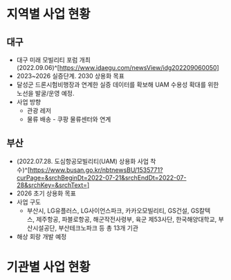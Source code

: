 # 지역별 사업 현황
## 대구
* 대구 미래 모빌리티 포럼 개최 (2022.09.06)^[https://www.idaegu.com/newsView/idg202209060050]
* 2023~2026 실증단계. 2030 상용화 목표 
* 달성군 드론시험비행장과 연계한 실증 데이터를 확보해 UAM 수용성 확대를 위한 노선을 발굴/운영 예정. 
* 사업 방향
	* 관광 레저
	* 물류 배송 - 쿠팡 물류센터와 연계 

## 부산 
* (2022.07.28. 도심항공모빌리티(UAM) 상용화 사업 착수)^[https://www.busan.go.kr/nbtnewsBU/1535771?curPage=&srchBeginDt=2022-07-21&srchEndDt=2022-07-28&srchKey=&srchText=]
* 2026 초기 상용화 목표 
* 사업 구도 
	* 부산시, LG유플러스, LG사이언스파크, 카카오모빌리티, GS건설, GS칼텍스, 제주항공, 파블로항공, 해군작전사령부, 육군 제53사단, 한국해양대학교, 부산시설공단, 부산테크노파크 등 총 13개 기관
* 해상 회랑 개발 예정


# 기관별 사업 현황
